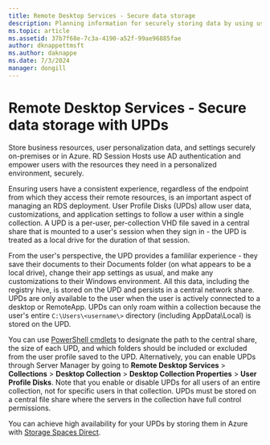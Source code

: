```yaml
---
title: Remote Desktop Services - Secure data storage
description: Planning information for securely storing data by using user profile disks (UPDs) in RDS.
ms.topic: article
ms.assetid: 37b7f68e-7c3a-4190-a52f-99ae96885fae
author: dknappettmsft
ms.author: daknappe
ms.date: 7/3/2024
manager: dongill
---
```

# Remote Desktop Services - Secure data storage with UPDs

Store business resources, user personalization data, and settings securely on-premises or in Azure. RD Session Hosts use AD authentication and empower users with the resources they need in a personalized environment, securely.

Ensuring users have a consistent experience, regardless of the endpoint from which they access their remote resources, is an important aspect of managing an RDS deployment. User Profile Disks (UPDs) allow user data, customizations, and application settings to follow a user within a single collection. A UPD is a per-user, per-collection VHD file saved in a central share that is mounted to a user's session when they sign in - the UPD is treated as a local drive for the duration of that session.

From the user's perspective, the UPD provides a famililar experience - they save their documents to their Documents folder (on what appears to be a local drive), change their app settings as usual, and make any customizations to their Windows environment. All this data, including the registry hive, is stored on the UPD and persists in a central network share. UPDs are only available to the user when the user is actively connected to a desktop or RemoteApp. UPDs can only roam within a collection because the user's entire `C:\Users\<username\>` directory (including AppData\Local) is stored on the UPD.

You can use [PowerShell cmdlets](/powershell/module/remotedesktop/set-rdsessioncollectionconfiguration) to designate the path to the central share, the size of each UPD, and which folders should be included or excluded from the user profile saved to the UPD. Alternatively, you can enable UPDs through Server Manager by going to **Remote Desktop Services** > **Collections** > **Desktop Collection** > **Desktop Collection Properties** > **User Profile Disks**. Note that you enable or disable UPDs for all users of an entire collection, not for specific users in that collection. UPDs must be stored on a central file share where the servers in the collection have full control permissions.

You can achieve high availability for your UPDs by storing them in Azure with [Storage Spaces Direct](rds-storage-spaces-direct-deployment.md).
